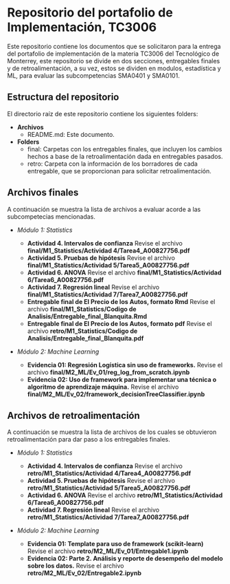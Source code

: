 # Repositorio del portafolio de Implementación, TC3006
Este repositorio contiene los documentos que se solicitaron para la entrega del portafolio de implementación de la materia TC3006 del Tecnológico de Monterrey, este repositorio se divide en dos secciones, entregables finales y de retroalimentación, a su vez, estos se dividen en modulos, estadística y ML, para evaluar las subcompetencias SMA0401 y SMA0101.

## Estructura del repositorio
El directorio raíz de este repositorio contiene los siguientes folders:

* **Archivos**
  * README.md: Este documento.
* **Folders**
  * final: Carpetas con los entregables finales, que incluyen los cambios hechos a base de la retroalimentación dada en entregables pasados.
  * retro: Carpeta con la información de los borradores de cada entregable, que se proporcionan para solicitar retroalimentación.

## Archivos finales
A continuación se muestra la lista de archivos a evaluar acorde a las subcompetecias mencionadas.

* *Módulo 1: Statistics*
	* **Actividad 4. Intervalos de confianza** Revise el archivo **final/M1_Statistics/Actividad 4/Tarea4_A00827756.pdf**
	* **Actividad 5. Pruebas de hipótesis** Revise el archivo **final/M1_Statistics/Actividad 5/Tarea5_A00827756.pdf**
	* **Actividad 6. ANOVA** Revise el archivo **final/M1_Statistics/Actividad 6/Tarea6_A00827756.pdf**
	* **Actividad 7. Regresión lineal** Revise el archivo **final/M1_Statistics/Actividad 7/Tarea7_A00827756.pdf**
    * **Entregable final de El Precio de los Autos, formato Rmd** Revise el archivo **final/M1_Statistics/Codigo de Analisis/Entregable_final_Blanquita.Rmd**
    * **Entregable final de El Precio de los Autos, formato pdf** Revise el archivo **retro/M1_Statistics/Codigo de Analisis/Entregable_final_Blanquita.pdf**

* *Módulo 2: Machine Learning*
	* **Evidencia 01: Regresión Logística sin uso de frameworks.** Revise el archivo **final/M2_ML/Ev_01/reg_log_from_scratch.ipynb**
	* **Evidencia 02: Uso de framework para implementar una técnica o algoritmo de aprendizaje máquina.** Revise el archivo **final/M2_ML/Ev_02/framework_decisionTreeClassifier.ipynb**


## Archivos de retroalimentación
A continuación se muestra la lista de archivos de los cuales se obtuvieron retroalimentación para dar paso a los entregables finales.


* *Módulo 1: Statistics*
	* **Actividad 4. Intervalos de confianza** Revise el archivo **retro/M1_Statistics/Actividad 4/Tarea4_A00827756.pdf**
	* **Actividad 5. Pruebas de hipótesis** Revise el archivo **retro/M1_Statistics/Actividad 5/Tarea5_A00827756.pdf**
	* **Actividad 6. ANOVA** Revise el archivo **retro/M1_Statistics/Actividad 6/Tarea6_A00827756.pdf**
	* **Actividad 7. Regresión lineal** Revise el archivo **retro/M1_Statistics/Actividad 7/Tarea7_A00827756.pdf**

* *Módulo 2: Machine Learning*
	* **Evidencia 01: Template para uso de framework (scikit-learn)** Revise el archivo **retro/M2_ML/Ev_01/Entregable1.ipynb**
	* **Evidencia 02: Parte 2. Análisis y reporte de desempeño del modelo sobre los datos.** Revise el archivo **retro/M2_ML/Ev_02/Entregable2.ipynb**
